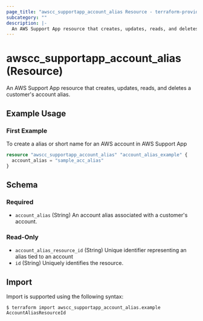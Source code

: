 ```yaml
---
page_title: "awscc_supportapp_account_alias Resource - terraform-provider-awscc"
subcategory: ""
description: |-
  An AWS Support App resource that creates, updates, reads, and deletes a customer's account alias.
---
```


# awscc_supportapp_account_alias (Resource)

An AWS Support App resource that creates, updates, reads, and deletes a customer's account alias.

## Example Usage

### First Example
To create a alias or short name for an AWS account in AWS Support App 
```terraform
resource "awscc_supportapp_account_alias" "account_alias_example" {
  account_alias = "sample_acc_alias"
}
```


<!-- schema generated by tfplugindocs -->
## Schema

### Required

- `account_alias` (String) An account alias associated with a customer's account.

### Read-Only

- `account_alias_resource_id` (String) Unique identifier representing an alias tied to an account
- `id` (String) Uniquely identifies the resource.

## Import

Import is supported using the following syntax:

```shell
$ terraform import awscc_supportapp_account_alias.example AccountAliasResourceId
```